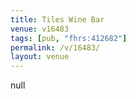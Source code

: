 ```yaml
---
title: Tiles Wine Bar
venue: v16483
tags: [pub, "fhrs:412682"]
permalink: /v/16483/
layout: venue
---
```

null